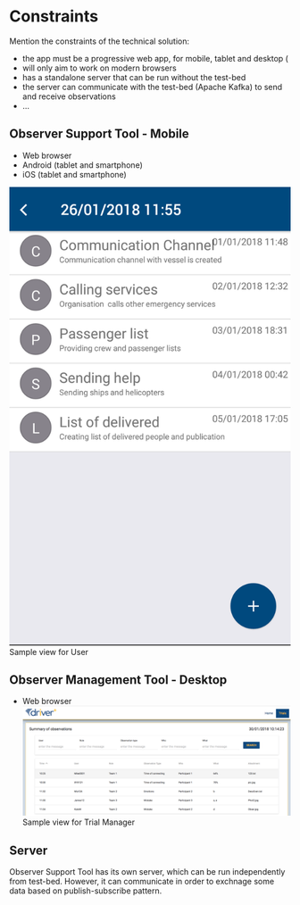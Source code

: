 # Constraints

Mention the constraints of the technical solution:
- the app must be a progressive web app, for mobile, tablet and desktop (
- will only aim to work on modern browsers
- has a standalone server that can be run without the test-bed
- the server can communicate with the test-bed (Apache Kafka) to send and receive observations
- ...

## Observer Support Tool - Mobile
- Web browser
- Android (tablet and smartphone)
- iOS (tablet and smartphone)

![](/doc/img/obsView.png)
Sample view for User

## Observer Management Tool - Desktop
- Web browser
![](/doc/img/TMView.png)
Sample view for Trial Manager

## Server
Observer Support Tool has its own server, which can be run independently from test-bed. However, it can communicate in order to exchnage some data based on publish-subscribe pattern. 










